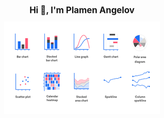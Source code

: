 <h1 align="center">Hi 👋, I'm Plamen Angelov</h1>


<p align="center">
<img align="center" src="https://github.com/PmnAngelov/pmnangelov/blob/main/img/datatypologies.png" width="600" height="300" />
</p>

